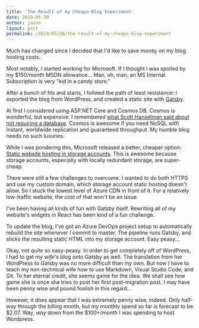 ```yaml
---
title: 'The Result of my Cheapo Blog Experiment'
date: 2019-05-30
author: jason
layout: post
permalink: /2019/05/30/the-result-of-my-cheapo-blog-experiment
---
```


Much has changed since I decided that I'd like to save money on my blog hosting costs.

Most notably, I started working for Microsoft.  If I thought I was spoiled by my $150/month MSDN allowance... Man, oh, man, an MS Internal Subscription is very "kid in a candy store."

After a bunch of fits and starts, I follwed the path of least resistance:  I exported the blog from WordPress, and created a static site with [Gatsby](https://www.gatsbyjs.org/).

At first I considered using ASP.NET Core and Cosmos DB.  Cosmos is wonderful, but expensive.  I remembered [what Scott Hanselman said about not requiring a database](https://www.hanselman.com/blog/CloudDatabaseNoSQLNahJustUseCSVsAndCsvHelper.aspx).  Cosmos is awesome if you need NoSQL with instant, worldwide replication and guaranteed throughput.  My humble blog needs no such luxuries.

While I was pondering this, Microsoft released a better, cheaper option:  [Static website hosting in storage accounts](https://docs.microsoft.com/en-us/azure/storage/blobs/storage-blob-static-website). This is awesome because storage accounts, especially with locally redundant storage, are super-cheap.  

There were still a few challenges to overcome.  I wanted to do both HTTPS and use my custom domain, which storage account static hosting doesn't allow.  So I stuck the lowest level of Azure CDN in front of it.  For a relatively low-traffic website, the cost of that won't be an issue.

I've been having all kinds of fun with Gatsby itself.  Rewriting all of my website's widgets in React has been kind of a fun challenge.

To update the blog, I've got an Azure DevOps project setup to automatically rebuild the site whenever I commit to master.  The pipeline runs Gatsby, and sticks the resulting static HTML into my storage account.  Easy peasy...

Okay, not *quite* so easy-peasy.  In order to get completely off of WordPress, I had to get my *wife's* blog onto Gatsby as well.  The translation from her WordPress to Gatsby was no more difficult than my own.  But now I have to teach my non-technical wife how to use Markdown, Visual Studio Code, and Git.  To her eternal credit, she seems game for the idea.  We shall see how game she is once she tries to post her first post-migration post.  I may have been penny wise and pound foolish in this regard...

However, it does appear that I was extremely penny wise, indeed.  Only half-way through the billing month, but my monthly spend so far is forecast to be $2.07.  Way, *way* down from the $100+/month I was spending to host Wordpress.



